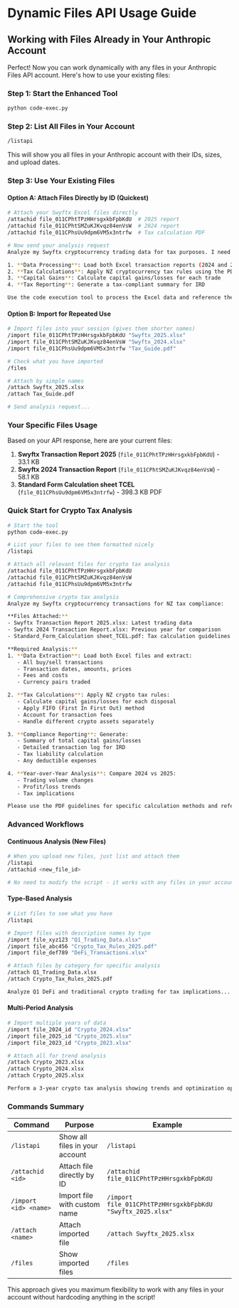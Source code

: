 # Dynamic Files API Usage Guide

## Working with Files Already in Your Anthropic Account

Perfect! Now you can work dynamically with any files in your Anthropic Files API account. Here's how to use your existing files:

### Step 1: Start the Enhanced Tool
```bash
python code-exec.py
```

### Step 2: List All Files in Your Account
```bash
/listapi
```
This will show you all files in your Anthropic account with their IDs, sizes, and upload dates.

### Step 3: Use Your Existing Files

#### Option A: Attach Files Directly by ID (Quickest)
```bash
# Attach your Swyftx Excel files directly
/attachid file_011CPhtTPzHHrsgxkbFpbKdU  # 2025 report
/attachid file_011CPhtSMZuKJKvqz84enVsW  # 2024 report  
/attachid file_011CPhsUu9dpm6VM5x3ntrfw  # Tax calculation PDF

# Now send your analysis request
Analyze my Swyftx cryptocurrency trading data for tax purposes. I need:

1. **Data Processing**: Load both Excel transaction reports (2024 and 2025)
2. **Tax Calculations**: Apply NZ cryptocurrency tax rules using the PDF guide
3. **Capital Gains**: Calculate capital gains/losses for each trade
4. **Tax Reporting**: Generate a tax-compliant summary for IRD

Use the code execution tool to process the Excel data and reference the PDF for tax rules.
```

#### Option B: Import for Repeated Use
```bash
# Import files into your session (gives them shorter names)
/import file_011CPhtTPzHHrsgxkbFpbKdU "Swyftx_2025.xlsx"
/import file_011CPhtSMZuKJKvqz84enVsW "Swyftx_2024.xlsx"
/import file_011CPhsUu9dpm6VM5x3ntrfw "Tax_Guide.pdf"

# Check what you have imported
/files

# Attach by simple names
/attach Swyftx_2025.xlsx
/attach Tax_Guide.pdf

# Send analysis request...
```

### Your Specific Files Usage

Based on your API response, here are your current files:

1. **Swyftx Transaction Report 2025** (`file_011CPhtTPzHHrsgxkbFpbKdU`) - 33.1 KB
2. **Swyftx 2024 Transaction Report** (`file_011CPhtSMZuKJKvqz84enVsW`) - 58.1 KB  
3. **Standard Form Calculation sheet TCEL** (`file_011CPhsUu9dpm6VM5x3ntrfw`) - 398.3 KB PDF

### Quick Start for Crypto Tax Analysis

```bash
# Start the tool
python code-exec.py

# List your files to see them formatted nicely
/listapi

# Attach all relevant files for crypto tax analysis
/attachid file_011CPhtTPzHHrsgxkbFpbKdU
/attachid file_011CPhtSMZuKJKvqz84enVsW  
/attachid file_011CPhsUu9dpm6VM5x3ntrfw

# Comprehensive crypto tax analysis
Analyze my Swyftx cryptocurrency transactions for NZ tax compliance:

**Files Attached:**
- Swyftx Transaction Report 2025.xlsx: Latest trading data
- Swyftx 2024 Transaction Report.xlsx: Previous year for comparison
- Standard_Form_Calculation sheet_TCEL.pdf: Tax calculation guidelines

**Required Analysis:**
1. **Data Extraction**: Load both Excel files and extract:
   - All buy/sell transactions
   - Transaction dates, amounts, prices
   - Fees and costs
   - Currency pairs traded

2. **Tax Calculations**: Apply NZ crypto tax rules:
   - Calculate capital gains/losses for each disposal
   - Apply FIFO (First In First Out) method
   - Account for transaction fees
   - Handle different crypto assets separately

3. **Compliance Reporting**: Generate:
   - Summary of total capital gains/losses
   - Detailed transaction log for IRD
   - Tax liability calculation
   - Any deductible expenses

4. **Year-over-Year Analysis**: Compare 2024 vs 2025:
   - Trading volume changes
   - Profit/loss trends
   - Tax implications

Please use the PDF guidelines for specific calculation methods and reference exact sections when explaining tax treatments.
```

### Advanced Workflows

#### Continuous Analysis (New Files)
```bash
# When you upload new files, just list and attach them
/listapi
/attachid <new_file_id>

# No need to modify the script - it works with any files in your account
```

#### Type-Based Analysis
```bash
# List files to see what you have
/listapi

# Import files with descriptive names by type
/import file_xyz123 "Q1_Trading_Data.xlsx"  
/import file_abc456 "Crypto_Tax_Rules_2025.pdf"
/import file_def789 "DeFi_Transactions.xlsx"

# Attach files by category for specific analysis
/attach Q1_Trading_Data.xlsx
/attach Crypto_Tax_Rules_2025.pdf

Analyze Q1 DeFi and traditional crypto trading for tax implications...
```

#### Multi-Period Analysis
```bash
# Import multiple years of data
/import file_2024_id "Crypto_2024.xlsx"
/import file_2025_id "Crypto_2025.xlsx"
/import file_2023_id "Crypto_2023.xlsx"

# Attach all for trend analysis
/attach Crypto_2023.xlsx
/attach Crypto_2024.xlsx  
/attach Crypto_2025.xlsx

Perform a 3-year crypto tax analysis showing trends and optimization opportunities...
```

### Commands Summary

| Command | Purpose | Example |
|---------|---------|---------|
| `/listapi` | Show all files in your account | `/listapi` |
| `/attachid <id>` | Attach file directly by ID | `/attachid file_011CPhtTPzHHrsgxkbFpbKdU` |
| `/import <id> <name>` | Import file with custom name | `/import file_011CPhtTPzHHrsgxkbFpbKdU "Swyftx_2025.xlsx"` |
| `/attach <name>` | Attach imported file | `/attach Swyftx_2025.xlsx` |
| `/files` | Show imported files | `/files` |

This approach gives you maximum flexibility to work with any files in your account without hardcoding anything in the script!